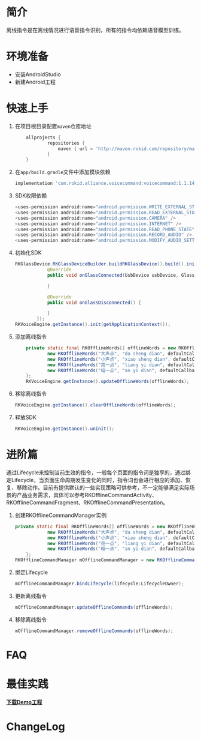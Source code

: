 

#  简介

  离线指令是在离线情况进行语音指令识别，所有的指令均依赖语音模型训练。

# 环境准备

* 安装AndroidStudio
* 新建Android工程

#  快速上手

1. 在项目根目录配置`maven`仓库地址

   ```groovy
       allprojects {
               repositories {
                   maven { url = 'http://maven.rokid.com/repository/maven-public/' }
               }
       }
   ```

2. 在`app/build.gradle`文件中添加模块依赖

   ```groovy
   implementation 'com.rokid.alliance.voicecommand:voicecommand:1.1.14'
   ```

3. SDK权限依赖

   ```groovy
   <uses-permission android:name="android.permission.WRITE_EXTERNAL_STORAGE" />
   <uses-permission android:name="android.permission.READ_EXTERNAL_STORAGE" />
   <uses-permission android:name="android.permission.CAMERA" />
   <uses-permission android:name="android.permission.INTERNET" />
   <uses-permission android:name="android.permission.READ_PHONE_STATE" />
   <uses-permission android:name="android.permission.RECORD_AUDIO" />
   <uses-permission android:name="android.permission.MODIFY_AUDIO_SETTINGS" />
   ```

4. 初始化SDK

   ```java
   RKGlassDevice.RKGlassDeviceBuilder.buildRKGlassDevice().build().initUsbDevice(this, findViewById(R.id.camera_view), new OnGlassConnectListener() {
               @Override
               public void onGlassConnected(UsbDevice usbDevice, GlassInfo glassInfo) {
   
               }
   
               @Override
               public void onGlassDisconnected() {
   
               }
           });
   RKVoiceEngine.getInstance().init(getApplicationContext());
   ```

   

5. 添加离线指令

   ```java
       private static final RKOfflineWords[] offlineWords = new RKOfflineWords[]{
               new RKOfflineWords("大声点", "da sheng dian", defaultCallback),
               new RKOfflineWords("小声点", "xiao sheng dian", defaultCallback),
               new RKOfflineWords("亮一点", "liang yi dian", defaultCallback),
               new RKOfflineWords("暗一点", "an yi dian", defaultCallback),
       };
       RKVoiceEngine.getInstance().updateOfflineWords(offlineWords);
   ```

   

6. 移除离线指令

   ```java
   RKVoiceEngine.getInstance().clearOfflineWords(offlineWords);
   ```

   

7. 释放SDK

   ```java
   RKVoiceEngine.getInstance().uninit();
   ```

   

# 进阶篇

通过Lifecycle来控制当前生效的指令，一般每个页面的指令词是独享的，通过绑定Lifecycle，当页面生命周期发生变化的同时，指令词也会进行相应的添加、恢复、移除动作。目前有提供默认的一些实现策略可供参考，不一定能够满足实际场景的产品业务需求，具体可以参考RKOfflineCommandActivity、RKOfflineCommandFragment、RKOfflineCommandPresentation。

1. 创建RKOfflineCommandManager实例

   ```java
   private static final RKOfflineWords[] offlineWords = new RKOfflineWords[]{
               new RKOfflineWords("大声点", "da sheng dian", defaultCallback),
               new RKOfflineWords("小声点", "xiao sheng dian", defaultCallback),
               new RKOfflineWords("亮一点", "liang yi dian", defaultCallback),
               new RKOfflineWords("暗一点", "an yi dian", defaultCallback),
       };
   RKOfflineCommandManager mOfflineCommandManager = new RKOfflineCommandManager(offlineWords);
   ```

   

2. 绑定Lifecycle

   ```java
   mOfflineCommandManager.bindLifecycle(lifecycle:LifecycleOwner);
   ```

3. 更新离线指令

   ```java
   mOfflineCommandManager.updateOfflineCommands(offlineWords);
   ```

4. 移除离线指令

   ```java
   mOfflineCommandManager.removeOfflineCommands(offlineWords);
   ```

   

# FAQ



# 最佳实践

**[下载Demo工程](https://static.rokidcdn.com/sdk/sdk_glassmobile_demo-0cb21d0.zip)**

# ChangeLog



